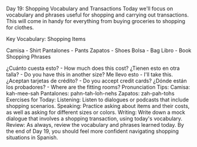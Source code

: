 Day 19: Shopping Vocabulary and Transactions
Today we'll focus on vocabulary and phrases useful for shopping and carrying out transactions. This will come in handy for everything from buying groceries to shopping for clothes.

Key Vocabulary:
Shopping Items

Camisa - Shirt
Pantalones - Pants
Zapatos - Shoes
Bolsa - Bag
Libro - Book
Shopping Phrases

¿Cuánto cuesta esto? - How much does this cost?
¿Tienen esto en otra talla? - Do you have this in another size?
Me llevo esto - I'll take this.
¿Aceptan tarjetas de crédito? - Do you accept credit cards?
¿Dónde están los probadores? - Where are the fitting rooms?
Pronunciation Tips:
Camisa: kah-mee-sah
Pantalones: pahn-tah-loh-nehs
Zapatos: zah-pah-tohs
Exercises for Today:
Listening: Listen to dialogues or podcasts that include shopping scenarios.
Speaking: Practice asking about items and their costs, as well as asking for different sizes or colors.
Writing: Write down a mock dialogue that involves a shopping transaction, using today's vocabulary.
Review: As always, review the vocabulary and phrases learned today.
By the end of Day 19, you should feel more confident navigating shopping situations in Spanish.